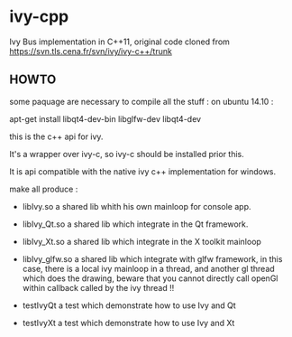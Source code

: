 # ivy-cpp
Ivy Bus implementation in C++11, original code cloned from https://svn.tls.cena.fr/svn/ivy/ivy-c++/trunk

## HOWTO
some paquage are necessary to compile all the stuff :
on ubuntu 14.10 :

apt-get install libqt4-dev-bin libglfw-dev libqt4-dev
 


this is the c++ api for ivy.

It's a wrapper over ivy-c, so ivy-c should be installed prior this.

It is api compatible with the native ivy c++ implementation for windows.

make all produce :

- libIvy.so
	a shared lib whith his own mainloop for console app.

- libIvy_Qt.so
	a shared lib which integrate in the Qt framework.


- libIvy_Xt.so
	a shared lib which integrate in the X toolkit mainloop

- libIvy_glfw.so
	a shared lib which integrate with glfw framework, in this case, there is a local
	ivy mainloop in a thread, and another gl thread which does the drawing, beware that
	you cannot directly call openGl within callback called by the ivy thread !!

- testIvyQt 
	a test which demonstrate how to use Ivy and Qt

- testIvyXt 
	a test which demonstrate how to use Ivy and Xt



